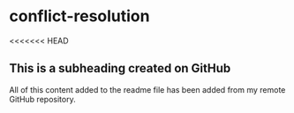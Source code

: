 # conflict-resolution

<<<<<<< HEAD

## This is a subheading created on GitHub

All of this content added to the readme file has been added from my remote GitHub repository.
